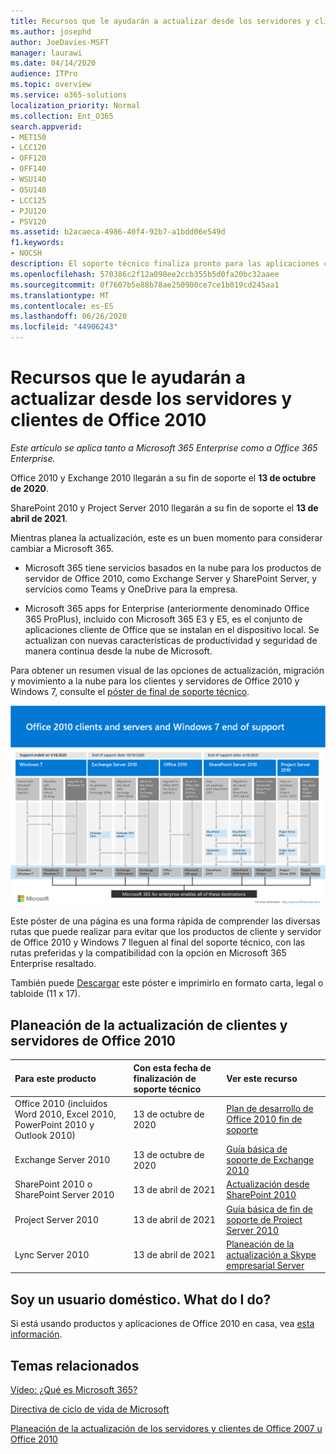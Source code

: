 ```yaml
---
title: Recursos que le ayudarán a actualizar desde los servidores y clientes de Office 2010
ms.author: josephd
author: JoeDavies-MSFT
manager: laurawi
ms.date: 04/14/2020
audience: ITPro
ms.topic: overview
ms.service: o365-solutions
localization_priority: Normal
ms.collection: Ent_O365
search.appverid:
- MET150
- LCC120
- OFF120
- OFF140
- WSU140
- OSU140
- LCC125
- PJU120
- PSV120
ms.assetid: b2acaeca-4986-40f4-92b7-a1bdd06e549d
f1.keywords:
- NOCSH
description: El soporte técnico finaliza pronto para las aplicaciones cliente y servidores de Office 2010, y los contratos de soporte personalizados no están disponibles. Use este artículo para empezar a planear la actualización ahora.
ms.openlocfilehash: 570386c2f12a098ee2ccb355b5d0fa20bc32aaee
ms.sourcegitcommit: 0f7607b5e88b78ae250900ce7ce1b019cd245aa1
ms.translationtype: MT
ms.contentlocale: es-ES
ms.lasthandoff: 06/26/2020
ms.locfileid: "44906243"
---
```

# <a name="resources-to-help-you-upgrade-from-office-2010-servers-and-clients"></a>Recursos que le ayudarán a actualizar desde los servidores y clientes de Office 2010

*Este artículo se aplica tanto a Microsoft 365 Enterprise como a Office 365 Enterprise.*

Office 2010 y Exchange 2010 llegarán a su fin de soporte el **13 de octubre de 2020**. 

SharePoint 2010 y Project Server 2010 llegarán a su fin de soporte el **13 de abril de 2021**.

Mientras planea la actualización, este es un buen momento para considerar cambiar a Microsoft 365. 

- Microsoft 365 tiene servicios basados en la nube para los productos de servidor de Office 2010, como Exchange Server y SharePoint Server, y servicios como Teams y OneDrive para la empresa. 

- Microsoft 365 apps for Enterprise (anteriormente denominado Office 365 ProPlus), incluido con Microsoft 365 E3 y E5, es el conjunto de aplicaciones cliente de Office que se instalan en el dispositivo local. Se actualizan con nuevas características de productividad y seguridad de manera continua desde la nube de Microsoft.

Para obtener un resumen visual de las opciones de actualización, migración y movimiento a la nube para los clientes y servidores de Office 2010 y Windows 7, consulte el [póster de final de soporte técnico](./media/upgrade-from-office-2010-servers-and-products/Office2010Windows7EndOfSupport.pdf).

[![Imagen para el final del soporte técnico para los servidores y clientes de Office 2010 y póster de Windows 7](./media/upgrade-from-office-2010-servers-and-products/office2010-windows7-end-of-support.png)](./media/upgrade-from-office-2010-servers-and-products/Office2010Windows7EndOfSupport.pdf)

Este póster de una página es una forma rápida de comprender las diversas rutas que puede realizar para evitar que los productos de cliente y servidor de Office 2010 y Windows 7 lleguen al final del soporte técnico, con las rutas preferidas y la compatibilidad con la opción en Microsoft 365 Enterprise resaltado.

También puede [Descargar](https://github.com/MicrosoftDocs/microsoft-365-docs/raw/public/microsoft-365/media/migration-microsoft-365-enterprise-workload/Office2010Windows7EndOfSupport.pdf) este póster e imprimirlo en formato carta, legal o tabloide (11 x 17).
      
## <a name="office-2010-client-and-server-upgrade-planning"></a>Planeación de la actualización de clientes y servidores de Office 2010
  
|**Para este producto**|**Con esta fecha de finalización de soporte técnico**|**Ver este recurso**|
|:-----|:-----|:-----|
|Office 2010 (incluidos Word 2010, Excel 2010, PowerPoint 2010 y Outlook 2010)  <br/> | 13 de octubre de 2020 |[Plan de desarrollo de Office 2010 fin de soporte](https://docs.microsoft.com/DeployOffice/office-2010-end-support-roadmap) <br/> |
|Exchange Server 2010  <br/> | 13 de octubre de 2020  |[Guía básica de soporte de Exchange 2010](exchange-2010-end-of-support.md) <br/> |
|SharePoint 2010 o SharePoint Server 2010  <br/> | 13 de abril de 2021 |[Actualización desde SharePoint 2010](upgrade-from-sharepoint-2010.md) <br/> |
|Project Server 2010 <br/> | 13 de abril de 2021 | [Guía básica de fin de soporte de Project Server 2010](project-server-2010-end-of-support.md) <br/> |
|Lync Server 2010 <br/> | 13 de abril de 2021 | [Planeación de la actualización a Skype empresarial Server](https://docs.microsoft.com/skypeforbusiness/plan-your-deployment/upgrade) <br/> |
    
## <a name="im-a-home-user-what-do-i-do"></a>Soy un usuario doméstico. What do I do?

Si está usando productos y aplicaciones de Office 2010 en casa, vea [esta información](plan-upgrade-previous-versions-office.md#im-a-home-user-what-do-i-do).

## <a name="related-topics"></a>Temas relacionados

[Vídeo: ¿Qué es Microsoft 365?](https://support.office.com/article/847caf12-2589-452c-8aca-1c009797678b.aspx)
  
[Directiva de ciclo de vida de Microsoft](https://go.microsoft.com/fwlink/?linkid=865200)

[Planeación de la actualización de los servidores y clientes de Office 2007 u Office 2010](plan-upgrade-previous-versions-office.md)

